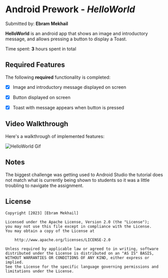 # Android Prework - *HelloWorld*

Submitted by: **Ebram Mekhail**

**HelloWorld** is an android app that shows an image and introductory message, and allows pressing a button to display a Toast. 

Time spent: **3** hours spent in total

## Required Features

The following **required** functionality is completed:

* [x] Image and introductory message displayed on screen
* [x] Button displayed on screen
* [x] Toast with message appears when button is pressed 


## Video Walkthrough

Here's a walkthrough of implemented features:

![HelloWorld Gif](https://github.com/EbramMekhail/HelloWorld/assets/84204243/e781ff35-1b67-475f-a90b-29c9c8a64e99)


## Notes

The biggest challenge was getting used to Android Studio the tutorial does not match what is currently being shown to students so it was a little troubling to navigate the assignment.

## License

    Copyright [2023] [Ebram Mekhail]

    Licensed under the Apache License, Version 2.0 (the "License");
    you may not use this file except in compliance with the License.
    You may obtain a copy of the License at

        http://www.apache.org/licenses/LICENSE-2.0

    Unless required by applicable law or agreed to in writing, software
    distributed under the License is distributed on an "AS IS" BASIS,
    WITHOUT WARRANTIES OR CONDITIONS OF ANY KIND, either express or implied.
    See the License for the specific language governing permissions and
    limitations under the License.
